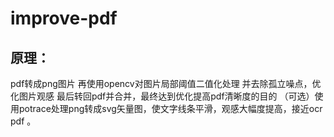 # improve-pdf
## 原理：
pdf转成png图片
再使用opencv对图片局部阈值二值化处理
并去除孤立噪点，优化图片观感
最后转回pdf并合并，最终达到优化提高pdf清晰度的目的
（可选）使用potrace处理png转成svg矢量图，使文字线条平滑，观感大幅度提高，接近ocr pdf 。
